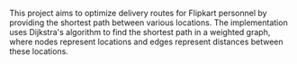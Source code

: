 This project aims to optimize delivery routes for Flipkart personnel by providing the shortest path between various locations. The implementation uses Dijkstra's algorithm to find the shortest path in a weighted graph, where nodes represent locations and edges represent distances between these locations.
